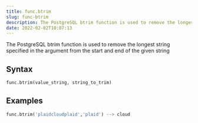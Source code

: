 ```yaml
---
title: func.btrim
slug: func-btrim
description: The PostgreSQL btrim function is used to remove the longest string specified in the argument from the start and end of the given string
date: 2022-02-02T10:07:13
---
```


The PostgreSQL btrim function is used to remove the longest string specified in the argument from the start and end of the given string

## Syntax
```python
func.btrim(value_string, string_to_trim)
```

## Examples
```python
func.btrim('plaidcloudplaid','plaid') --> cloud
```
